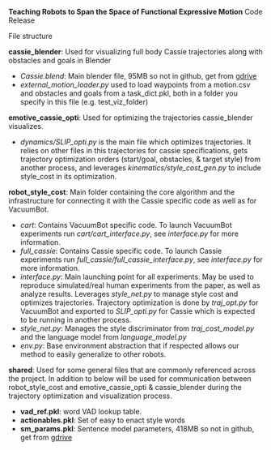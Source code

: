 **Teaching Robots to Span the Space of Functional Expressive Motion** Code Release

File structure

**cassie_blender**: Used for visualizing full body Cassie trajectories along with obstacles and goals in Blender
- _Cassie.blend_: Main blender file, 95MB so not in github, get from [gdrive](https://drive.google.com/file/d/1bMBQcnQ9mz0jz2RVG-koAfvYmA8TPT_Q/view?usp=sharing)
- _external_motion_loader.py_ used to load waypoints from a motion.csv and obstacles and goals from a task_dict.pkl, both in a folder you specify in this file (e.g. test_viz_folder)

**emotive_cassie_opti**: Used for optimizing the trajectories cassie_blender visualizes.
- _dynamics/SLIP_opti.py_ is the main file which optimizes trajectories. It relies on other files in this trajectories for cassie specifications, gets trajectory optimization orders (start/goal, obstacles, & target style) from another process, and leverages _kinematics/style_cost_gen.py_ to include style_cost in its optimization.

**robot_style_cost**: Main folder containing the core algorithm and the infrastructure for connecting it with the Cassie specific code as well as for VacuumBot.
- _cart_: Contains VacuumBot specific code. To launch VacuumBot experiments run _cart/cart_interface.py_, see _interface.py_ for more information.
- _full_cassie_: Contains Cassie specific code. To launch Cassie experiments run _full_cassie/full_cassie_interface.py_, see _interface.py_ for more information.
- _interface.py_: Main launching point for all experiments. May be used to reproduce simulated/real human experiments from the paper, as well as analyze results. Leverages _style_net.py_ to manage style cost and optimizes trajectories. Trajectory optimization is done by _traj_opt.py_ for VacuumBot and exported to _SLIP_opti.py_ for Cassie which is expected to be running in another process.
- _style_net.py_: Manages the style discriminator from _traj_cost_model.py_ and the language model from _language_model.py_
- _env.py_: Base environment abstraction that if respected allows our method to easily generalize to other robots.

**shared**: Used for some general files that are commonly referenced across the project. In addition to below will be used for communication between robot_style_cost and emotive_cassie_opti & cassie_blender during the trajectory optimization and visualization process.
- **vad_ref.pkl**: word VAD lookup table.
- **actionables.pkl**: Set of easy to enact style words
- **sm_params.pkl**: Sentence model parameters, 418MB so not in github, get from [gdrive](https://drive.google.com/file/d/1pnG8z3sD8Umrco2apLK2lUt_N5UAuFCs/view?usp=sharing)
